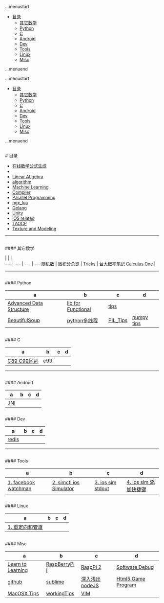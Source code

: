 ...menustart

 - [目录](#767fa455bb6826f4b550c21a6bca7182)
	 - [其它数学](#8443a5022727ccc209d315492559f16f)
	 - [Python](#a7f5f35426b927411fc9231b56382173)
	 - [C](#0d61f8370cad1d412f80b84d143e1257)
	 - [Android](#e84e30b9390cdb64db6db2c9ab87846d)
	 - [Dev](#55f37d1fd483f6a85379640fe51aafa8)
	 - [Tools](#8625e1de7be14c39b1d14dc03d822497)
	 - [Linux](#edc9f0a5a5d57797bf68e37364743831)
	 - [Misc](#74248c725e00bf9fe04df4e35b249a19)

...menuend


...menustart

 - [目录](#767fa455bb6826f4b550c21a6bca7182)
	 - [其它数学](#8443a5022727ccc209d315492559f16f)
	 - [Python](#a7f5f35426b927411fc9231b56382173)
	 - [C](#0d61f8370cad1d412f80b84d143e1257)
	 - [Android](#e84e30b9390cdb64db6db2c9ab87846d)
	 - [Dev](#55f37d1fd483f6a85379640fe51aafa8)
	 - [Tools](#8625e1de7be14c39b1d14dc03d822497)
	 - [Linux](#edc9f0a5a5d57797bf68e37364743831)
	 - [Misc](#74248c725e00bf9fe04df4e35b249a19)

...menuend

<h2 id="767fa455bb6826f4b550c21a6bca7182"></h2>
# 目录

 - [在线数学公式生成](http://codecogs.com/latex/eqneditor.php)
 - 
 - [Linear ALgebra](https://github.com/mebusy/notes/blob/master/dev_notes/LA_readme.md) 
 - [algorithm](https://github.com/mebusy/notes/blob/master/dev_notes/Algorithm_readme.md)
 - [Machine Learning](https://github.com/mebusy/notes/blob/master/dev_notes/ML_readme.md)
 - [Compiler](https://github.com/mebusy/notes/blob/master/dev_notes/Compiler_readme.md)
 - [Parallel Programming](https://github.com/mebusy/notes/blob/master/dev_notes/ParallelProgramming_readme.md)
 - [ngx_lua](https://github.com/mebusy/notes/blob/master/dev_notes/ngx_lua/readme.md)
 - [Golang](https://github.com/mebusy/notes/blob/master/dev_notes/golang_readme.md)
 - [Unity](https://github.com/mebusy/notes/blob/master/dev_notes/U3D_readme.md)
 - [iOS related](https://github.com/mebusy/notes/blob/master/dev_notes/ios/ios_readme.md)
 - [TAOCP](https://github.com/mebusy/notes/blob/master/dev_notes/TAPCP_readme.md)
 - [Texture and Modeling](https://github.com/mebusy/notes/blob/master/dev_notes/textAndModeling_readme.md)

---


<h2 id="8443a5022727ccc209d315492559f16f"></h2>
#### 其它数学

 |   |    |    
--- | --- | --- | ---
[随机数](https://github.com/mebusy/notes/blob/master/dev_notes/Dev_Random.md) | [微积分总览](https://github.com/mebusy/notes/blob/master/dev_notes/微积分总览.md) | [Tricks](https://github.com/mebusy/notes/blob/master/dev_notes/Tricks.md) |  [台大概率笔记](https://github.com/mebusy/notes/blob/master/dev_notes/TaiwanU_probability.md)
[Calculus One](https://github.com/mebusy/notes/blob/master/dev_notes/CalculusOne.md) |


---
<h2 id="a7f5f35426b927411fc9231b56382173"></h2>
#### Python

 a | b | c | d
--- | --- | --- | ---
[Advanced Data Structure](https://github.com/mebusy/notes/blob/master/dev_notes/python_highlevel_datastructure.md) |  [lib for Functional](https://github.com/mebusy/notes/blob/master/dev_notes/python_functional_programming.md)  |  [tips](https://github.com/mebusy/notes/blob/master/dev_notes/python_tips_1.md) | 
[BeautifulSoup](https://github.com/mebusy/notes/blob/master/dev_notes/PY_BeautifulSoup.md)  | [python多线程](https://github.com/mebusy/notes/blob/master/dev_notes/PY_multiprocessing.md) | [PIL_Tips](https://github.com/mebusy/notes/blob/master/dev_notes/PIL_tips.md) | [numpy tips](https://github.com/mebusy/notes/blob/master/dev_notes/numpy_tips.md) 





<h2 id="0d61f8370cad1d412f80b84d143e1257"></h2>
#### C

 a | b | c | d
--- | --- | --- | ---
[C89 C99区别](https://github.com/mebusy/notes/blob/master/dev_notes/C_C89_vs_C99.md) | [c99](https://github.com/mebusy/notes/blob/master/dev_notes/C99.md) | 

---
<h2 id="e84e30b9390cdb64db6db2c9ab87846d"></h2>
#### Android

 a | b | c | d
--- | --- | --- | ---
[JNI](https://github.com/mebusy/notes/blob/master/dev_notes/JNI.md) |


<h2 id="55f37d1fd483f6a85379640fe51aafa8"></h2>
#### Dev

 a | b | c | d
--- | --- | --- | ---
[redis](https://github.com/mebusy/notes/blob/master/dev_notes/redis.md) |


---
<h2 id="8625e1de7be14c39b1d14dc03d822497"></h2>
#### Tools

 a | b | c | d
--- | --- | --- | ---
[1. facebook watchman ](https://github.com/mebusy/notes/blob/master/dev_notes/TOOL_watchman.md)   |    [2. simctl ios Simulator ](https://github.com/mebusy/notes/blob/master/dev_notes/TOOL_simctl_iOS_simulator.md)   | [3. ios sim stdout ](https://github.com/mebusy/notes/blob/master/dev_notes/TOOL_ios_sim_stdout_redirect.md)   | [4. ios sim 添加快捷键](https://github.com/mebusy/notes/blob/master/dev_notes/TOOL_ios_sim_shortcut_key.md)



<h2 id="edc9f0a5a5d57797bf68e37364743831"></h2>
#### Linux

 a | b | c | d
--- | --- | --- | ---
[1. 重定向和管道 ](https://github.com/mebusy/notes/blob/master/dev_notes/LINUX_%E9%87%8D%E5%AE%9A%E5%90%91%E5%92%8C%E7%AE%A1%E9%81%93.md)  | 


<h2 id="74248c725e00bf9fe04df4e35b249a19"></h2>
#### Misc 

 a | b | c | d
--- | --- | --- | ---
[Learn to Learning](https://github.com/mebusy/notes/blob/master/dev_notes/Learn2Learning.md) | [RaspBerryPi I](https://github.com/mebusy/notes/blob/master/dev_notes/RaspberryPi_I.md) | [RaspPi 2](https://github.com/mebusy/notes/blob/master/dev_notes/RASPI_2.md) | [Software Debug](https://github.com/mebusy/notes/blob/master/dev_notes/SoftwareDebugging.md) 
[github](https://github.com/mebusy/notes/blob/master/dev_notes/github.md) | [sublime](https://github.com/mebusy/notes/blob/master/dev_notes/sublime.md)   | [深入浅出nodeJS](https://github.com/mebusy/notes/blob/master/dev_notes/深入浅出nodeJS.md)	| [Html5 Game Program](https://github.com/mebusy/notes/blob/master/dev_notes/Html5GameProgramming.md)
[MacOSX Tips](https://github.com/mebusy/notes/blob/master/dev_notes/MacOSX_Tips.md) | [workingTips](https://github.com/mebusy/notes/blob/master/dev_notes/workingTips.md)	|  [VIM](https://github.com/mebusy/notes/blob/master/dev_notes/vim.md)


